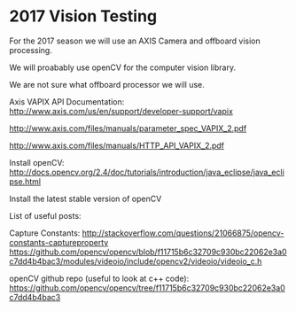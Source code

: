 # 2017 Vision Testing

For the 2017 season we will use an AXIS Camera and offboard vision processing.

We will proabably use openCV for the computer vision library.

We are not sure what offboard processor we will use.


Axis VAPIX API Documentation:
http://www.axis.com/us/en/support/developer-support/vapix

http://www.axis.com/files/manuals/parameter_spec_VAPIX_2.pdf

http://www.axis.com/files/manuals/HTTP_API_VAPIX_2.pdf

Install openCV:
http://docs.opencv.org/2.4/doc/tutorials/introduction/java_eclipse/java_eclipse.html

Install the latest stable version of openCV

List of useful posts:

Capture Constants: http://stackoverflow.com/questions/21066875/opencv-constants-captureproperty https://github.com/opencv/opencv/blob/f11715b6c32709c930bc22062e3a0c7dd4b4bac3/modules/videoio/include/opencv2/videoio/videoio_c.h

openCV github repo (useful to look at c++ code): https://github.com/opencv/opencv/tree/f11715b6c32709c930bc22062e3a0c7dd4b4bac3
